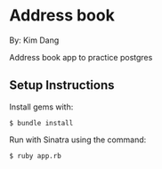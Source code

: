 # Address book
By: Kim Dang

Address book app to practice postgres

Setup Instructions
----

Install gems with:
```
$ bundle install
```
Run with Sinatra using the command:
```
$ ruby app.rb
```
